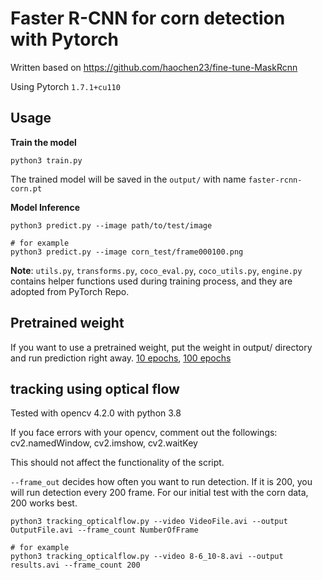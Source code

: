 # Faster R-CNN for corn detection with Pytorch
Written based on https://github.com/haochen23/fine-tune-MaskRcnn

Using Pytorch `1.7.1+cu110`

## Usage
__Train the model__
```shell
python3 train.py
```
The trained model will be saved in the `output/` with name `faster-rcnn-corn.pt`

__Model Inference__

```shell
python3 predict.py --image path/to/test/image

# for example
python3 predict.py --image corn_test/frame000100.png
```
__Note__: `utils.py`, `transforms.py`, `coco_eval.py`, `coco_utils.py`, `engine.py` contains helper functions used during training process, and they are adopted from PyTorch Repo.

## Pretrained weight

If you want to use a pretrained weight, put the weight in output/ directory and run prediction right away. [10 epochs](https://drive.google.com/file/d/1kYnjmNrVMV7-127w0UiH3SK21of9iqEM/view?usp=sharing), [100 epochs](https://drive.google.com/file/d/1RxDcqj12VF9XcBvB9UMNdOocL6XfuJEP/view?usp=sharing)

## tracking using optical flow
Tested with opencv 4.2.0 with python 3.8

If you face errors with your opencv, comment out the followings:
    cv2.namedWindow, cv2.imshow, cv2.waitKey

This should not affect the functionality of the script.

`--frame_out` decides how often you want to run detection. If it is 200, you will run detection every 200 frame. For our initial test with the corn data, 200 works best.

```shell
python3 tracking_opticalflow.py --video VideoFile.avi --output OutputFile.avi --frame_count NumberOfFrame

# for example
python3 tracking_opticalflow.py --video 8-6_10-8.avi --output results.avi --frame_count 200
